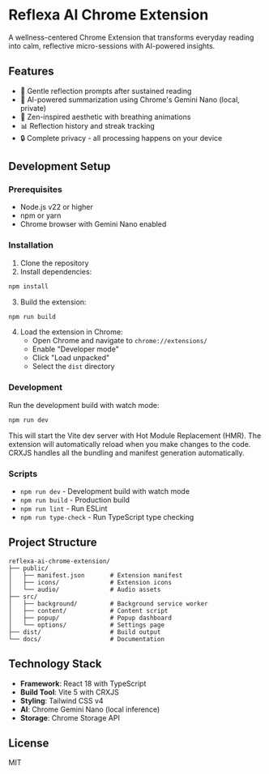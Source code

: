 # Reflexa AI Chrome Extension

A wellness-centered Chrome Extension that transforms everyday reading into calm, reflective micro-sessions with AI-powered insights.

## Features

- 🧘 Gentle reflection prompts after sustained reading
- 🤖 AI-powered summarization using Chrome's Gemini Nano (local, private)
- 🌸 Zen-inspired aesthetic with breathing animations
- 📊 Reflection history and streak tracking
- 🔒 Complete privacy - all processing happens on your device

## Development Setup

### Prerequisites

- Node.js v22 or higher
- npm or yarn
- Chrome browser with Gemini Nano enabled

### Installation

1. Clone the repository
2. Install dependencies:

```bash
npm install
```

3. Build the extension:

```bash
npm run build
```

4. Load the extension in Chrome:
   - Open Chrome and navigate to `chrome://extensions/`
   - Enable "Developer mode"
   - Click "Load unpacked"
   - Select the `dist` directory

### Development

Run the development build with watch mode:

```bash
npm run dev
```

This will start the Vite dev server with Hot Module Replacement (HMR). The extension will automatically reload when you make changes to the code. CRXJS handles all the bundling and manifest generation automatically.

### Scripts

- `npm run dev` - Development build with watch mode
- `npm run build` - Production build
- `npm run lint` - Run ESLint
- `npm run type-check` - Run TypeScript type checking

## Project Structure

```
reflexa-ai-chrome-extension/
├── public/
│   ├── manifest.json       # Extension manifest
│   ├── icons/              # Extension icons
│   └── audio/              # Audio assets
├── src/
│   ├── background/         # Background service worker
│   ├── content/            # Content script
│   ├── popup/              # Popup dashboard
│   └── options/            # Settings page
├── dist/                   # Build output
└── docs/                   # Documentation
```

## Technology Stack

- **Framework**: React 18 with TypeScript
- **Build Tool**: Vite 5 with CRXJS
- **Styling**: Tailwind CSS v4
- **AI**: Chrome Gemini Nano (local inference)
- **Storage**: Chrome Storage API

## License

MIT
